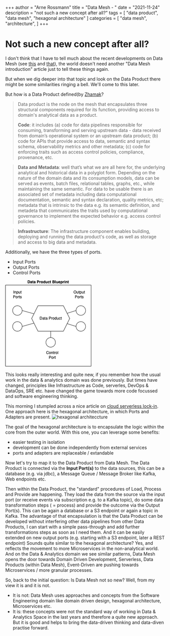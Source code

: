 +++
author = "Arne Rossmann"
title = "Data Mesh - "
date = "2021-11-24"
description = "not such a new concept after all?"
tags = [
    "data product",
    "data mesh",
    "hexagonal architecture"
]
categories = [
    "data mesh",
    "architecture",
]
+++

# Not such a new concept after all?

I don't think that I have to tell much about the recent developments on Data Mesh (see [this](https://martinfowler.com/articles/data-monolith-to-mesh.html) and [that](https://martinfowler.com/articles/data-mesh-principles.html)), the world doesn't need another "Data Mesh introduction" article just to tell these things again.

But when we dig deeper into that topic and look on the Data Product there might be some similarities ringing a bell. We'll come to this later.

But how is a Data Product defined(by [Zhamak](https://martinfowler.com/articles/data-mesh-principles.html)?

> Data product is the node on the mesh that encapsulates three structural components required for its function, providing access to domain's analytical data as a product.
> 
> **Code**: it includes (a) code for data pipelines responsible for consuming, transforming and serving upstream data - data received from domain’s operational system or an upstream data product; (b) code for APIs that provide access to data, semantic and syntax schema, observability metrics and other metadata; (c) code for enforcing traits such as access control policies, compliance, provenance, etc.

> **Data and Metadata**: well that’s what we are all here for, the underlying analytical and historical data in a polyglot form. Depending on the nature of the domain data and its consumption models, data can be served as events, batch files, relational tables, graphs, etc., while maintaining the same semantic. For data to be usable there is an associated set of metadata including data computational documentation, semantic and syntax declaration, quality metrics, etc; metadata that is intrinsic to the data e.g. its semantic definition, and metadeta that communicates the traits used by computational governance to implement the expected behavior e.g. access control policies.

> **Infrastructure**: The infrastructure component enables building, deploying and running the data product's code, as well as storage and access to big data and metadata.

Additionally, we have the three types of ports.

* Input Ports
* Output Ports
* Control Ports

![data product](./dataproduct-Overview.png)

This looks really interesting and quite new, if you remember how the usual work in the data & analytics domain was done previously. But times have changed, principles like Infrastructure as Code, serverles, DevOps & DataOps, SRE etc. have changed the game towards more code focussed and software engineering thinking. 

This morning I stumpled across a nice article on [cloud serverless lock-in](https://thecillu.medium.com/cloud-serverless-lock-in-doesnt-exist-if-your-team-knows-hexagoxal-architecture-4f64e93463aa). One approach here is the hexagonal architecture, in which Ports and Adapters are present.
![hexagonal architeccture](https://miro.medium.com/max/2400/1*Pg2q4iAyedW4pH9cEZNBhA.png)

The goal of the hexagonal architecture is to encapsulate the logic within the core from the outer world. With this one, you can leverage some benefits:
* easier testing in isolation
* development can be done independently from external services
* ports and adapters are replaceable / extandable

Now let's try to map it to the Data Product from Data Mesh. The Data Product is connected via the **Input Port(s)** to the data sources, this can be a database (e.g. via jdbc), a Message Queue / Message Broker like Kafka, Web endpoints etc.

Then within the Data Product, the "standard" procedures of Load, Process and Provide are happening. They load the data from the source via the input port (or receive events via subscription e.g. to a Kafka topic), do some data transformation steps ( = process) and provide the outcome via the Output Port(s). This can be again a database or a S3 endpoint or again a topic in Kafka. 
The advantage of that encapsulation is that the Data Product can be developed without interfering other data pipelines from other Data Products, I can start with a simple pass-through and add further transformations steps as soon as I need them. And it can be easily extended on new output ports (e.g. starting with a S3 endpoint, later a REST endpoint)
Sounds quite similar to the hexagonal architecture? Yes, and reflects the movement to more Microservices in the non-analytical world. And on the Data & Analytics domain we see similar patterns, Data Mesh opens the door towards Domain Driven Development, Serverless, Data Products (within Data Mesh), Event-Driven are pushing towards Microservices / more granular processes.

So, back to the initial question: Is Data Mesh not so new? Well, from my view it is and it is not.
* It is not: Data Mesh uses approaches and concepts from the Software Engineering domain like domain driven design, hexagonal architecture, Microservices etc.
* It is: these concepts were not the standard way of working in Data & Analytics Space in the last years and therefore a quite new approach. But it is good and helps to bring the data-driven thinking and data-diven practise forward.